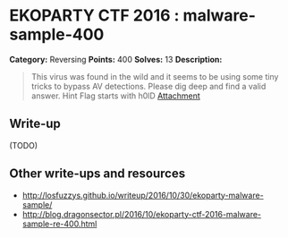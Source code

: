 # EKOPARTY CTF 2016 : malware-sample-400

**Category:** Reversing
**Points:** 400
**Solves:** 13
**Description:**

> This virus was found in the wild and it seems to be using some tiny tricks to bypass AV detections. Please dig deep and find a valid answer.
> Hint Flag starts with h0lD
> [Attachment](rev400.zip)

## Write-up

(TODO)

## Other write-ups and resources

* http://losfuzzys.github.io/writeup/2016/10/30/ekoparty-malware-sample/
* http://blog.dragonsector.pl/2016/10/ekoparty-ctf-2016-malware-sample-re-400.html
